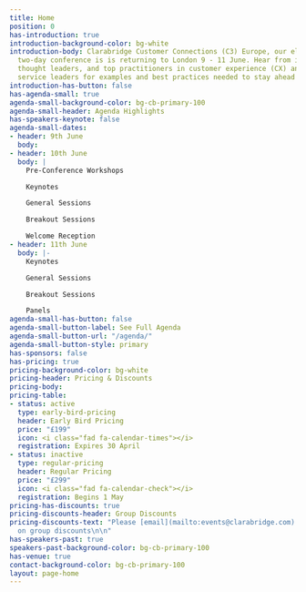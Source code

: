 ```yaml
---
title: Home
position: 0
has-introduction: true
introduction-background-color: bg-white
introduction-body: Clarabridge Customer Connections (C3) Europe, our electrifying
  two-day conference is is returning to London 9 - 11 June. Hear from industry experts,
  thought leaders, and top practitioners in customer experience (CX) and digital customer
  service leaders for examples and best practices needed to stay ahead of the curve.
introduction-has-button: false
has-agenda-small: true
agenda-small-background-color: bg-cb-primary-100
agenda-small-header: Agenda Highlights
has-speakers-keynote: false
agenda-small-dates:
- header: 9th June
  body: 
- header: 10th June
  body: |
    Pre-Conference Workshops

    Keynotes

    General Sessions

    Breakout Sessions

    Welcome Reception
- header: 11th June
  body: |-
    Keynotes

    General Sessions

    Breakout Sessions

    Panels
agenda-small-has-button: false
agenda-small-button-label: See Full Agenda
agenda-small-button-url: "/agenda/"
agenda-small-button-style: primary
has-sponsors: false
has-pricing: true
pricing-background-color: bg-white
pricing-header: Pricing & Discounts
pricing-body: 
pricing-table:
- status: active
  type: early-bird-pricing
  header: Early Bird Pricing
  price: "£199"
  icon: <i class="fad fa-calendar-times"></i>
  registration: Expires 30 April
- status: inactive
  type: regular-pricing
  header: Regular Pricing
  price: "£299"
  icon: <i class="fad fa-calendar-check"></i>
  registration: Begins 1 May
pricing-has-discounts: true
pricing-discounts-header: Group Discounts
pricing-discounts-text: "Please [email](mailto:events@clarabridge.com) for information
  on group discounts\n\n"
has-speakers-past: true
speakers-past-background-color: bg-cb-primary-100
has-venue: true
contact-background-color: bg-cb-primary-100
layout: page-home
---
```


